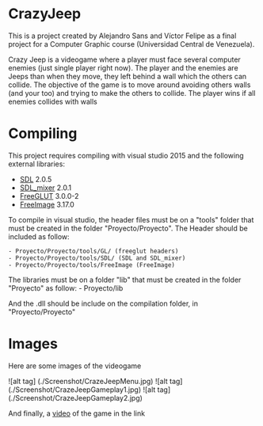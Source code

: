 # CrazyJeep
This is a project created by Alejandro Sans and Víctor Felipe as a final project for a Computer Graphic course (Universidad Central de Venezuela). 

Crazy Jeep is a videogame where a player must face several computer enemies (just single player right now). The player and the enemies are Jeeps than when they move, they left behind a wall which the others can collide. The objective of the game is to move around avoiding others walls (and your too) and trying to make the others to collide. The player wins if all enemies collides with walls

# Compiling

This project requires compiling with visual studio 2015 and the following external libraries:
* [SDL] 2.0.5 
* [SDL_mixer] 2.0.1
* [FreeGLUT] 3.0.0-2
* [FreeImage] 3.17.0

To compile in visual studio, the header files must be on a "tools" folder that must be created in the folder "Proyecto/Proyecto". The Header should be included as follow:

    - Proyecto/Proyecto/tools/GL/ (freeglut headers)
    - Proyecto/Proyecto/tools/SDL/ (SDL and SDL_mixer)
    - Proyecto/Proyecto/tools/FreeImage (FreeImage)

The libraries must be on a folder "lib" that must be created in the folder "Proyecto" as follow:
    - Proyecto/lib

And the .dll should be include on the compilation folder, in "Proyecto/Proyecto"

# Images

Here are some images of the videogame



![alt tag] (./Screenshot/CrazeJeepMenu.jpg)
![alt tag] (./Screenshot/CrazeJeepGameplay1.jpg)
![alt tag] (./Screenshot/CrazeJeepGameplay2.jpg)

And finally, a [video] of the game in the link


   [video]: <https://vimeo.com/37664294>
   [SDL]: <https://www.libsdl.org/>
   [SDL_mixer]: <https://www.libsdl.org/projects/SDL_mixer/>
   [FreeGLUT]: <http://freeglut.sourceforge.net/>
   [FreeImage]: <http://freeimage.sourceforge.net/>
